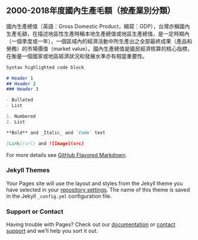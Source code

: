 ## 2000-2018年度國內生產毛額（按產業別分類）

國內生產總值（英語：Gross Domestic Product，縮寫：GDP），台灣亦稱國內生產毛額，在描述地區性生產時稱本地生產總值或地區生產總值，是一定時期內（一個季度或一年），一個區域內的經濟活動中所生產出之全部最終成果（產品和勞務）的市場價值（market value）。國內生產總值是國民經濟核算的核心指標，在衡量一個國家或地區經濟狀況和發展水準亦有相當重要性。

```markdown
Syntax highlighted code block

# Header 1
## Header 2
### Header 3

- Bulleted
- List

1. Numbered
2. List

**Bold** and _Italic_ and `Code` text

[Link](url) and ![Image](src)
```

For more details see [GitHub Flavored Markdown](https://guides.github.com/features/mastering-markdown/).

### Jekyll Themes

Your Pages site will use the layout and styles from the Jekyll theme you have selected in your [repository settings](https://github.com/Ancientshield/Demo/settings). The name of this theme is saved in the Jekyll `_config.yml` configuration file.

### Support or Contact

Having trouble with Pages? Check out our [documentation](https://help.github.com/categories/github-pages-basics/) or [contact support](https://github.com/contact) and we’ll help you sort it out.
